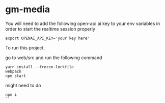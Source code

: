 # gm-media

You will need to add the following open-api ai key to your env variables in order to start
the realtime session properly

```commandline
export OPENAI_API_KEY='your key here'
```

To run this project, 

go to web/src and run the following command

```commandline
yarn install --frozen-lockfile
webpack
npm start
```

might need to do 

```commandline
npm i
``